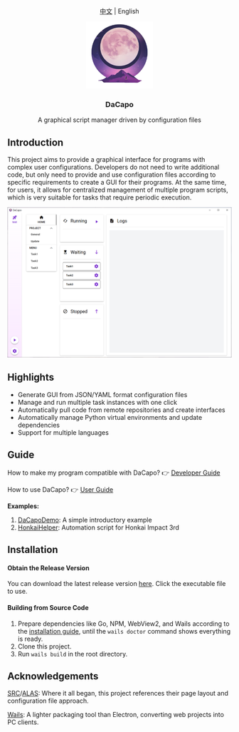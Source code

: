 <div align="center">

[中文](../README.md) | English

<a><img src="images/logo.png" alt="Logo" width="150" height="150"></a>

  <h3 align="center">DaCapo</h3>

  <p align="center">
    A graphical script manager driven by configuration files
  </p>
</div>

## Introduction

This project aims to provide a graphical interface for programs with complex user configurations. Developers do not need to write additional code, but only need to provide and use configuration files according to specific requirements to create a GUI for their programs. At the same time, for users, it allows for centralized management of multiple program scripts, which is very suitable for tasks that require periodic execution.

<img src="images/show_en.png" style="zoom:50%;" />

## Highlights

- Generate GUI from JSON/YAML format configuration files
- Manage and run multiple task instances with one click
- Automatically pull code from remote repositories and create interfaces
- Automatically manage Python virtual environments and update dependencies
- Support for multiple languages

## Guide

How to make my program compatible with DaCapo? 👉 [Developer Guide](./DeveloperGuide.md)

How to use DaCapo? 👉 [User Guide](./UserGuide.md)

**Examples:**

1. [DaCapoDemo](https://github.com/Aues6uen11Z/DaCapoExample): A simple introductory example
2. [HonkaiHelper](https://github.com/Aues6uen11Z/HonkaiHelper): Automation script for Honkai Impact 3rd

## Installation

#### Obtain the Release Version

You can download the latest release version [here](https://github.com/Aues6uen11Z/DaCapo/releases). Click the executable file to use.

#### Building from Source Code

1. Prepare dependencies like Go, NPM, WebView2, and Wails according to the [installation guide](https://wails.io/docs/gettingstarted/installation/), until the `wails doctor` command shows everything is ready.
2. Clone this project.
3. Run `wails build` in the root directory.

## Acknowledgements

[SRC](https://github.com/LmeSzinc/StarRailCopilot)/[ALAS](https://github.com/LmeSzinc/AzurLaneAutoScript): Where it all began, this project references their page layout and configuration file approach.

[Wails](https://wails.io/): A lighter packaging tool than Electron, converting web projects into PC clients.
